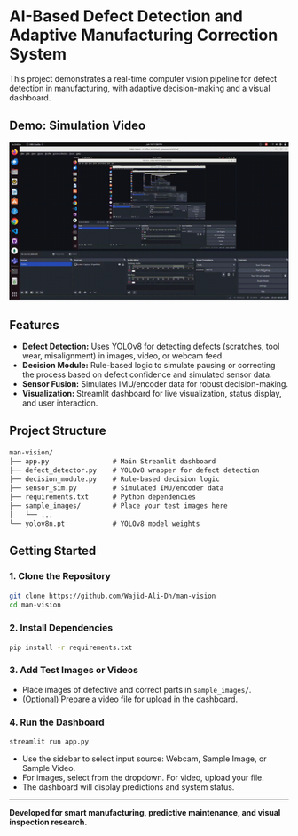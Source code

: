  # AI-Based Defect Detection and Adaptive Manufacturing Correction System

This project demonstrates a real-time computer vision pipeline for defect detection in manufacturing, with adaptive decision-making and a visual dashboard.

## Demo: Simulation Video
![Simulation Demo](simulation.gif)
## Features
- **Defect Detection:** Uses YOLOv8 for detecting defects (scratches, tool wear, misalignment) in images, video, or webcam feed.
- **Decision Module:** Rule-based logic to simulate pausing or correcting the process based on defect confidence and simulated sensor data.
- **Sensor Fusion:** Simulates IMU/encoder data for robust decision-making.
- **Visualization:** Streamlit dashboard for live visualization, status display, and user interaction.

## Project Structure
```
man-vision/
├── app.py                # Main Streamlit dashboard
├── defect_detector.py    # YOLOv8 wrapper for defect detection
├── decision_module.py    # Rule-based decision logic
├── sensor_sim.py         # Simulated IMU/encoder data
├── requirements.txt      # Python dependencies
├── sample_images/        # Place your test images here
│   └── ...
└── yolov8n.pt            # YOLOv8 model weights 
```

## Getting Started

### 1. Clone the Repository
```bash
git clone https://github.com/Wajid-Ali-Dh/man-vision
cd man-vision
```

### 2. Install Dependencies
```bash
pip install -r requirements.txt
```

### 3. Add Test Images or Videos
- Place images of defective and correct parts in `sample_images/`.
- (Optional) Prepare a video file for upload in the dashboard.

### 4. Run the Dashboard
```bash
streamlit run app.py
```
- Use the sidebar to select input source: Webcam, Sample Image, or Sample Video.
- For images, select from the dropdown. For video, upload your file.
- The dashboard will display predictions and system status.

 
---
**Developed for smart manufacturing, predictive maintenance, and visual inspection research.**
